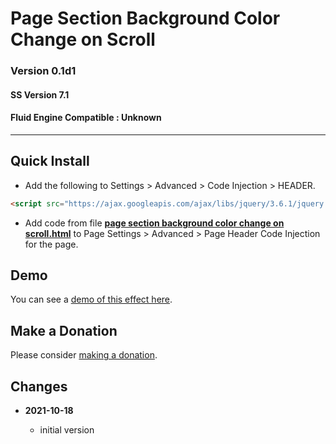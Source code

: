# Page Section Background Color Change on Scroll

### Version 0.1d1

#### SS Version 7.1

#### Fluid Engine Compatible : Unknown

---

## Quick Install

* Add the following to Settings > Advanced > Code Injection > HEADER.
  
```html
<script src="https://ajax.googleapis.com/ajax/libs/jquery/3.6.1/jquery.min.js"></script>
```
  
* Add code from file
  **[page section background color change on scroll.html](page%20section%20background%20color%20change%20on%20scroll.html#L1)**
  to Page Settings > Advanced > Page Header Code Injection for the page.

## Demo

You can see a
[demo of this effect here](https://toms-web-consulting-demos.squarespace.com/page-section-background-color-change-on-scroll?password=twcdemos).

## Make a Donation

Please consider
[making a donation](https://github.com/tomsWebConsulting/twcsl#make-a-donation).

## Changes

<!-- * **2021-08-29**
  
  * updated references to code which this code depends on
  * bumped version to 0.1d1
  -->
* **2021-10-18**
  
  * initial version
